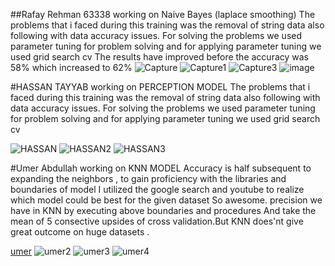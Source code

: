 ##Rafay Rehman 63338 working on Naive Bayes (laplace smoothing)
The problems that i faced during this training was the removal of string data also following with data accuracy issues.
For solving the problems we used parameter tuning for problem solving and for applying parameter tuning we used grid search cv 
The results have improved before the accuracy was 58% which increased to 62%
![Capture](https://user-images.githubusercontent.com/57977041/169718596-ce49e23c-66cb-4f73-8b65-89ac3d11d52f.PNG)
![Capture1](https://user-images.githubusercontent.com/57977041/169718603-6ee5595e-64d1-4ce2-a4bf-7f38c432ce17.PNG)
![Capture3](https://user-images.githubusercontent.com/57977041/169718607-85e2ff9c-d55e-4590-ab4f-05d77f221920.PNG)
![image](https://user-images.githubusercontent.com/57977041/169718705-38556aa9-cf5c-401b-a245-05af69a181d8.png)






#HASSAN TAYYAB working on PERCEPTION MODEL
The problems that i faced during this training was the removal of string data also following with data accuracy issues.
For solving the problems we used parameter tuning for problem solving and for applying parameter tuning we used grid search cv 


![HASSAN](https://user-images.githubusercontent.com/57977041/169723540-59800630-973d-4c78-a9cb-ac6cca56c3a8.PNG)
![HASSAN2](https://user-images.githubusercontent.com/57977041/169723541-b70e4b3a-de1d-43b3-b5d6-791d46ee785d.PNG)
![HASSAN3](https://user-images.githubusercontent.com/57977041/169723542-9ba874eb-8c0a-421b-83b7-09f3350ac2e7.PNG)



#Umer Abdullah  working on KNN MODEL
Accuracy is half subsequent to expanding the neighbors , to gain proficiency with the libraries and boundaries of model
I utilized the google search and youtube to realize which model could be best for the given dataset So awesome.
precision we have in KNN by executing above boundaries and procedures And take the mean of 5 consective
upsides of cross validation.But KNN does'nt give great outcome on huge datasets . 

[umer](https://user-images.githubusercontent.com/66125719/169724531-2fd64f44-b598-4e64-b608-21203fc1eeed.PNG)
![umer2](https://user-images.githubusercontent.com/66125719/169724534-d31c1cd6-8d01-4911-9a3d-770bba2f43db.PNG)
![umer3](https://user-images.githubusercontent.com/66125719/169724536-237948f4-a1bb-408f-bbe0-a55e07aee171.PNG)
![umer4](https://user-images.githubusercontent.com/66125719/169724539-1dcb1e5d-1fdd-4b6a-b94c-6194302e02f7.PNG)

